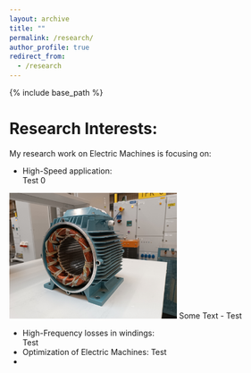 ```yaml
---
layout: archive
title: ""
permalink: /research/
author_profile: true
redirect_from:
  - /research
---
```


{% include base_path %}


Research Interests:
======


My research work on Electric Machines is focusing on:
- High-Speed application:  
Test 0  
<img src='/images/homepage_electric_machines.png' style="float:none;width:300px;">
Some Text
- Test

- High-Frequency losses in windings:<br/>
Test
- Optimization of Electric Machines:
Test
- 
